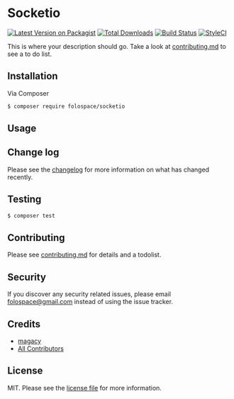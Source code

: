 # Socketio

[![Latest Version on Packagist][ico-version]][link-packagist]
[![Total Downloads][ico-downloads]][link-downloads]
[![Build Status][ico-travis]][link-travis]
[![StyleCI][ico-styleci]][link-styleci]

This is where your description should go. Take a look at [contributing.md](contributing.md) to see a to do list.

## Installation

Via Composer

``` bash
$ composer require folospace/socketio
```

## Usage

## Change log

Please see the [changelog](changelog.md) for more information on what has changed recently.

## Testing

``` bash
$ composer test
```

## Contributing

Please see [contributing.md](contributing.md) for details and a todolist.

## Security

If you discover any security related issues, please email folospace@gmail.com instead of using the issue tracker.

## Credits

- [magacy][link-author]
- [All Contributors][link-contributors]

## License

MIT. Please see the [license file](license.md) for more information.

[ico-version]: https://img.shields.io/packagist/v/folospace/socketio.svg?style=flat-square
[ico-downloads]: https://img.shields.io/packagist/dt/folospace/socketio.svg?style=flat-square
[ico-travis]: https://img.shields.io/travis/folospace/socketio/master.svg?style=flat-square
[ico-styleci]: https://styleci.io/repos/12345678/shield

[link-packagist]: https://packagist.org/packages/folospace/socketio
[link-downloads]: https://packagist.org/packages/folospace/socketio
[link-travis]: https://travis-ci.org/folospace/socketio
[link-styleci]: https://styleci.io/repos/12345678
[link-author]: https://github.com/folospace
[link-contributors]: ../../contributors
